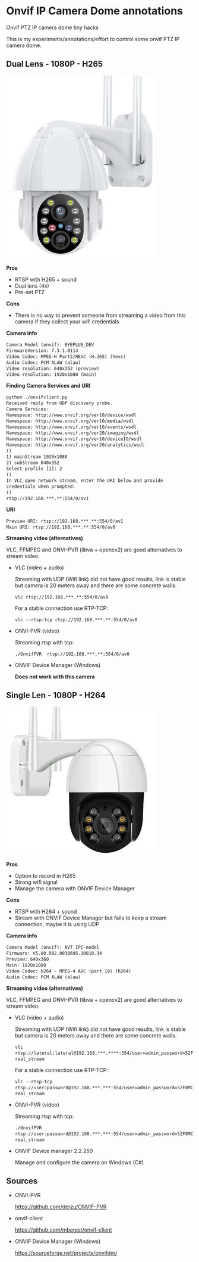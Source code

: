 # Onvif IP Camera Dome annotations
Onvif PTZ IP camera dome tiny hacks

This is my experiments/annotations/effort to control some onvif PTZ IP camera dome.

## Dual Lens - 1080P - H265

![Dual lens](https://github.com/avafinger/onvif_ip_camera_dome/raw/main/cam1_dual_lens_1080P_PTZ.jpg)

**Pros**

  * RTSP with H265 + sound
  * Dual lens (4x)
  * Pre-set PTZ

**Cons**

  * There is no way to prevent someone from streaming a video from this camera if they collect your wifi credentials

**Camera info**

    Camera Model (onvif): EYEPLUS_DEV
    FirmwareVersion: 7.3.1.0114
    Video Codec: MPEG-H Part2/HEVC (H.265) (hevc)
    Audio Codec: PCM ALAW (alaw)
    Video resolution: 640x352 (preview)
    Video resolution: 1920x1080 (main)
  

**Finding Camera Services and URI**

    python ./onvifclient.py 
    Received reply from UDP discovery probe.
    Camera Services:
    Namespace: http://www.onvif.org/ver10/device/wsdl
    Namespace: http://www.onvif.org/ver10/media/wsdl
    Namespace: http://www.onvif.org/ver10/events/wsdl
    Namespace: http://www.onvif.org/ver20/imaging/wsdl
    Namespace: http://www.onvif.org/ver10/deviceIO/wsdl
    Namespace: http://www.onvif.org/ver20/analytics/wsdl
    ()
    1) mainStream 1920x1080
    2) subStream 640x352
    Select profile [1]: 2
    ()
    In VLC open network stream, enter the URI below and provide credentials when prompted:
    ()
    rtsp://192.168.***.**:554/0/av1

  **URI**
  
    Preview URI: rtsp://192.168.***.**:554/0/av1
    Main URI: rtsp://192.168.***.**:554/0/av0
  

**Streaming video (alternatives)**

  VLC, FFMPEG and ONVI-PVR (libva + opencv2) are good alternatives to stream video.
  
  * VLC (video + audio)
  
    Streaming with UDP (Wifi link) did not have good results, link is stable but camera is 20 meters away and there are some concrete walls.
  
        vlc rtsp://192.168.***.**:554/0/av0
    
    For a stable connection use RTP-TCP:
  
        vlc --rtsp-tcp rtsp://192.168.***.**:554/0/av0

  * ONVI-PVR (video)

    Streaming rtsp with tcp:
    
        ./OnvifPVR  rtsp://192.168.***.**:554/0/av0
    
  * ONVIF Device Manager (Windows)

    **Does not work with this camera**
    
    
## Single Len - 1080P - H264

![Single len](https://github.com/avafinger/onvif_ip_camera_dome/raw/main/cam2_single_len_1080P_PTZ.jpg)

**Pros**

  * Option to record in H265
  * Strong wifi signal
  * Manage the camera with ONVIF Device Manager
  
**Cons**

  * RTSP with H264 + sound
  * Stream with ONVIF Device Manager but fails to keep a stream connection, maybe it is using UDP

**Camera info**

    Camera Model (onvif): NVT IPC-model
    Firmware: V5.00.R02.0030695.10010.34
    Preview: 640x360
    Main: 1920x1080
    Video Codec: H264 - MPEG-4 AVC (part 10) (h264)
    Audio Codec: PCM ALAW (alaw)

**Streaming video (alternatives)**

  VLC, FFMPEG and ONVI-PVR (libva + opencv2) are good alternatives to stream video.
  
  * VLC (video + audio)
  
    Streaming with UDP (Wifi link) did not have good results, link is stable but camera is 20 meters away and there are some concrete walls.
  
        vlc rtsp://lateral:lateral@192.168.***.****:554/user=admin_password=52F8MCmn_channel=1_stream=1.sdp?real_stream
    
    For a stable connection use RTP-TCP:
  
        vlc --rtsp-tcp rtsp://user:password@192.168.***.***:554/user=admin_password=52F8MCmn_channel=1_stream=0.sdp?real_stream

  * ONVI-PVR (video)

    Streaming rtsp with tcp:
    
        ./OnvifPVR  rtsp://user:password@192.168.***.***:554/user=admin_password=52F8MCmn_channel=1_stream=1.sdp?real_stream


  * ONVIF Device manager 2.2.250

    Manage and configure the camera on Windows (C#)
   
## Sources

  *  ONVI-PVR
     
     https://github.com/derzu/ONVIF-PVR
  
  
  * onvif-client

    https://github.com/mberest/onvif-client
    

  * ONVIF Device Manager (Windows)

    https://sourceforge.net/projects/onvifdm/
    
